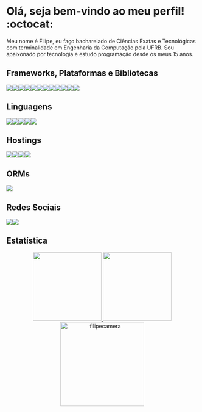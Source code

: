 # Olá, seja bem-vindo ao meu perfil! :octocat:

<p>Meu nome é Filipe, eu faço bacharelado de Ciências Exatas e Tecnológicas com terminalidade em Engenharia da Computação pela UFRB. Sou apaixonado por tecnologia e estudo programação desde os meus 15 anos.</p>


## Frameworks, Plataformas e Bibliotecas
<div style="display: flex; flex-direction: row">
  <img src="https://img.shields.io/badge/adonisjs-%23220052.svg?style=for-the-badge&logo=adonisjs&logoColor=white"></img>
  <img src="https://img.shields.io/badge/expo-1C1E24?style=for-the-badge&logo=expo&logoColor=#D04A37"></img>
  <img src="https://img.shields.io/badge/Insomnia-black?style=for-the-badge&logo=insomnia&logoColor=5849BE"></img>
  <img src="https://img.shields.io/badge/Next-black?style=for-the-badge&logo=next.js&logoColor=white"></img>
  <img src="https://img.shields.io/badge/express.js-%23404d59.svg?style=for-the-badge&logo=express&logoColor=%2361DAFB"></img>
  <img src="https://img.shields.io/badge/react-%2320232a.svg?style=for-the-badge&logo=react&logoColor=%2361DAFB"></img>
  <img src="https://img.shields.io/badge/react_native-%2320232a.svg?style=for-the-badge&logo=react&logoColor=%2361DAFB"></img>
  <img src="https://img.shields.io/badge/redux-%23593d88.svg?style=for-the-badge&logo=redux&logoColor=white"></img>
  <img src="https://img.shields.io/badge/tailwindcss-%2338B2AC.svg?style=for-the-badge&logo=tailwind-css&logoColor=white"></img>
  <img src="https://img.shields.io/badge/yarn-%232C8EBB.svg?style=for-the-badge&logo=yarn&logoColor=white"></img>
  <img src="https://img.shields.io/badge/React_Router-CA4245?style=for-the-badge&logo=react-router&logoColor=white"></img>
  <img src="https://img.shields.io/badge/node.js-6DA55F?style=for-the-badge&logo=node.js&logoColor=white"></img>
</div>


## Linguagens
<div style="display: flex; flex-direction: row">
  <img src="https://img.shields.io/badge/javascript-%23323330.svg?style=for-the-badge&logo=javascript&logoColor=%23F7DF1E"></img>
  <img src="https://img.shields.io/badge/typescript-%23007ACC.svg?style=for-the-badge&logo=typescript&logoColor=white"></img>
  <img src="https://img.shields.io/badge/html5-%23E34F26.svg?style=for-the-badge&logo=html5&logoColor=white"></img>
  <img src="https://img.shields.io/badge/css3-%231572B6.svg?style=for-the-badge&logo=css3&logoColor=white"></img>
  <img src="https://img.shields.io/badge/java-%23ED8B00.svg?style=for-the-badge&logo=java&logoColor=white"></img>
</div>


## Hostings
<div style="display: flex; flex-direction: row">
  <img src="https://img.shields.io/badge/firebase-%23039BE5.svg?style=for-the-badge&logo=firebase"></img>
  <img src="https://img.shields.io/badge/GoogleCloud-%234285F4.svg?style=for-the-badge&logo=google-cloud&logoColor=white"></img>
  <img src="https://img.shields.io/badge/heroku-%23430098.svg?style=for-the-badge&logo=heroku&logoColor=white"></img>
  <img src="https://img.shields.io/badge/vercel-%23000000.svg?style=for-the-badge&logo=vercel&logoColor=white"></img>
</div>

## ORMs
<div style="display: flex; flex-direction: row">
  <img src="https://img.shields.io/badge/Sequelize-52B0E7?style=for-the-badge&logo=Sequelize&logoColor=white"></img>
</div>

## Redes Sociais

<div style="display: flex; flex-direction: row">
  <a href="https://www.linkedin.com/in/filipe-camera-620308181/" target="_blank"><img src="https://img.shields.io/badge/linkedin-%230077B5.svg?style=for-the-badge&logo=linkedin&logoColor=white)" target="_blank"></img></a>
  <a href="https://www.instagram.com/fiilipecamera/" target="_blank"><img src="https://img.shields.io/badge/-Instagram-%23E4405F?style=for-the-badge&logo=instagram&logoColor=white" target="_blank"></a>
</div>


## Estatística
<div align="center">
  <a href="https://github.com/FilipeCamera">
  <img height="180em" src="https://github-readme-stats.vercel.app/api?username=FilipeCamera&show_icons=true&theme=dark&include_all_commits=true&count_private=true"/>
  <img height="180em" src="https://github-readme-stats.vercel.app/api/top-langs/?username=FilipeCamera&layout=compact&langs_count=7&theme=dark"/>
    <img height="220em" src="https://github-readme-streak-stats.herokuapp.com/?user=filipecamera&theme=dark" alt="filipecamera" />
</div>

